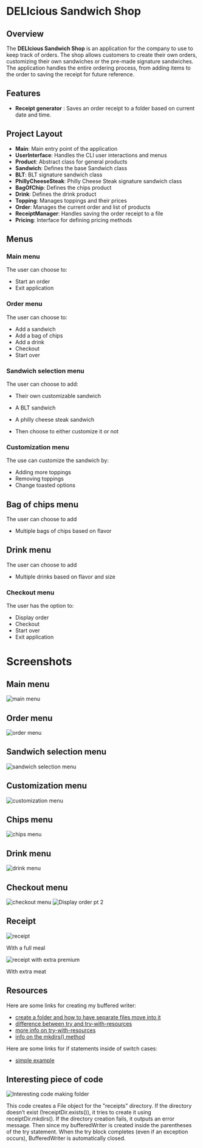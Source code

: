 # DELIcious Sandwich Shop

## Overview
The **DELIcious Sandwich Shop** is an application for the company to use to keep track of orders. The shop allows customers to create their own orders, customizing their own sandwiches or the pre-made signature sandwiches. The application handles the entire ordering process, from adding items to the order to saving the receipt for future reference.

## Features
- **Receipt generator** : Saves an order receipt to a folder based on current date and time. 


## Project Layout

- **Main**: Main entry point of the application
- **UserInterface**: Handles the CLI user interactions and menus
- **Product**: Abstract class for general products
- **Sandwich**: Defines the base Sandwich class
- **BLT**: BLT signature sandwich class
- **PhillyCheeseSteak**: Philly Cheese Steak signature sandwich class
- **BagOfChip**: Defines the chips product
- **Drink**: Defines the drink product
- **Topping**: Manages toppings and their prices
- **Order**: Manages the current order and list of products
- **ReceiptManager**: Handles saving the order receipt to a file
- **Pricing**: Interface for defining pricing methods

## Menus
### **Main menu** 
The user can choose to:
- Start an order
- Exit application

### **Order menu**
The user can choose to:
- Add a sandwich
- Add a bag of chips
- Add a drink
- Checkout
- Start over

### **Sandwich selection menu**
The user can choose to add:
- Their own customizable sandwich
- A BLT sandwich
- A philly cheese steak sandwich

- Then choose to either customize it or not

### **Customization menu**
The use can customize the sandwich by:
- Adding more toppings
- Removing toppings
- Change toasted options

## **Bag of chips menu**
The user can choose to add
- Multiple bags of chips based on flavor

## **Drink menu**
The user can choose to add
- Multiple drinks based on flavor and size

### **Checkout menu**
The user has the option to:
- Display order
- Checkout
- Start over
- Exit application

# Screenshots

## Main menu
![main menu](images%2FMain%20menu.png)

## Order menu
![order menu](images%2FOrder%20menu.png)

## Sandwich selection menu
![sandwich selection menu](images%2FSandwich%20selection%20menu.png)

## Customization menu
![customization menu](images%2FCustomization%20menu%20.png)

## Chips menu
![chips menu](images%2FChip%20menu.png)

## Drink menu
![drink menu](images%2FDrink%20menu.png)

## Checkout menu
![checkout menu](images%2FCheck%20out%20menu%20and%20display%20order%20pt%201.png)
![Display order pt 2](images%2FDisplay%20order%20pt%202.png)

## Receipt 
![receipt](images%2FReceipt.png)

With a full meal

![receipt with extra premium](images%2Freceipt%20with%20extra%20premium.png)

With extra meat

## Resources

Here are some links for creating my buffered writer:
- [create a folder and how to have separate files move into it](https://stackoverflow.com/questions/16269563/how-to-save-a-file-to-a-directory)
- [difference between try and try-with-resources](https://medium.com/thefreshwrites/how-to-use-try-with-resource-in-java-9c0b4ae48d21#:~:text=This%20is%20because%20an%20IOException,as%20JVM%20automatically%20closes%20them.)
- [more info on try-with-resources](https://docs.oracle.com/javase/8/docs/technotes/guides/language/try-with-resources.html)
- [info on the mkdirs() method](https://www.geeksforgeeks.org/file-mkdirs-method-in-java-with-examples/)

Here are some links for if statements inside of switch cases:
- [simple example](https://stackoverflow.com/questions/60049457/refactor-switch-statement-using-an-object-vs-primitive-data-type)

## Interesting piece of code
![Interesting code making folder](images%2FInteresting%20code%20making%20folder.png)


This code creates a File object for the "receipts" directory. If the directory doesn’t exist (!receiptDir.exists()), it tries to create it using receiptDir.mkdirs(). If the directory creation fails, it outputs an error message.
Then since my bufferedWriter is created inside the parentheses of the try statement. When the try block completes (even if an exception occurs), BufferedWriter is automatically closed.

  